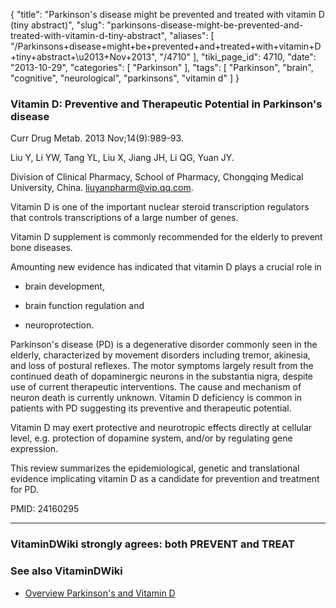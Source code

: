 {
    "title": "Parkinson's disease might be prevented and treated with vitamin D (tiny abstract)",
    "slug": "parkinsons-disease-might-be-prevented-and-treated-with-vitamin-d-tiny-abstract",
    "aliases": [
        "/Parkinsons+disease+might+be+prevented+and+treated+with+vitamin+D+tiny+abstract+\u2013+Nov+2013",
        "/4710"
    ],
    "tiki_page_id": 4710,
    "date": "2013-10-29",
    "categories": [
        "Parkinson"
    ],
    "tags": [
        "Parkinson",
        "brain",
        "cognitive",
        "neurological",
        "parkinsons",
        "vitamin d"
    ]
}


### Vitamin D: Preventive and Therapeutic Potential in Parkinson's disease

Curr Drug Metab. 2013 Nov;14(9):989-93.

Liu Y, Li YW, Tang YL, Liu X, Jiang JH, Li QG, Yuan JY.

Division of Clinical Pharmacy, School of Pharmacy, Chongqing Medical University, China. liuyanpharm@vip.qq.com.

Vitamin D is one of the important nuclear steroid transcription regulators that controls transcriptions of a large number of genes. 

Vitamin D supplement is commonly recommended for the elderly to prevent bone diseases. 

Amounting new evidence has indicated that vitamin D plays a crucial role in 

* brain development, 

* brain function regulation and 

* neuroprotection. 

Parkinson's disease (PD) is a degenerative disorder commonly seen in the elderly, characterized by movement disorders including tremor, akinesia, and loss of postural reflexes. The motor symptoms largely result from the continued death of dopaminergic neurons in the substantia nigra, despite use of current therapeutic interventions. The cause and mechanism of neuron death is currently unknown. Vitamin D deficiency is common in patients with PD suggesting its preventive and therapeutic potential. 

Vitamin D may exert protective and neurotropic effects directly at cellular level, e.g. protection of dopamine system, and/or by regulating gene expression. 

This review summarizes the epidemiological, genetic and translational evidence implicating vitamin D as a candidate for prevention and treatment for PD.

PMID:     24160295

---

### VitaminDWiki strongly agrees: both PREVENT and TREAT

### See also VitaminDWiki

* [Overview Parkinson's and Vitamin D](/posts/overview-parkinsons-and-vitamin-d)